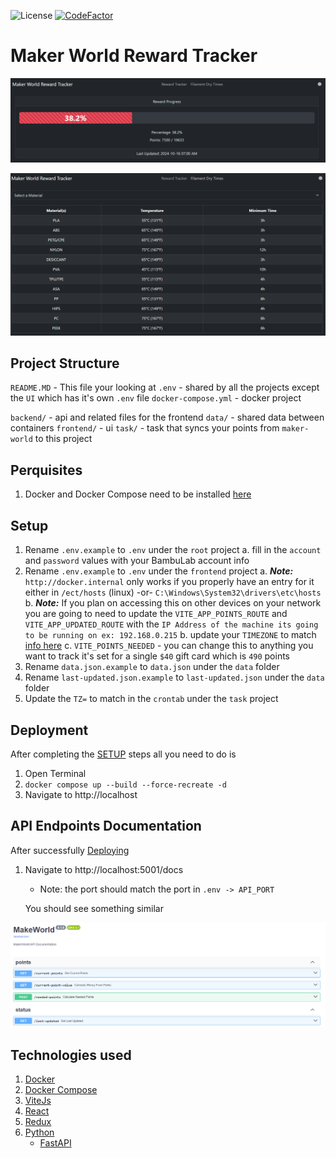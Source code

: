 ![License](https://img.shields.io/badge/license-MIT-blue)
[![CodeFactor](https://www.codefactor.io/repository/github/ondrovic/maker-world-rewards-tracker/badge)](https://www.codefactor.io/repository/github/ondrovic/maker-world-rewards-tracker)
# Maker World Reward Tracker

![Reward Tracker](assets/images/reward_tracker.png)

![Filament Dry Times](assets/images/dry_times.png)

## Project Structure

`README.MD` - This file your looking at
`.env` - shared by all the projects except the `UI` which has it's own `.env` file
`docker-compose.yml` - docker project

`backend/` - api and related files for the frontend
`data/` - shared data between containers
`frontend/` - ui
`task/` - task that syncs your points from `maker-world` to this project

## Perquisites
1. Docker and Docker Compose need to be installed [here](https://docs.docker.com/get-docker/)

## Setup
1. Rename `.env.example` to `.env` under the `root` project
   a. fill in the `account` and `password` values with your BambuLab account info
2. Rename `.env.example` to `.env` under the `frontend` project
   a. ***Note:*** `http://docker.internal` only works if you properly have an entry for it either in `/ect/hosts` (linux) -or- `C:\Windows\System32\drivers\etc\hosts`
   b. ***Note:*** If you plan on accessing this on other devices on your network you are going to need to update the `VITE_APP_POINTS_ROUTE` and `VITE_APP_UPDATED_ROUTE` with the `IP Address of the machine its going to be running on ex: 192.168.0.215`
   b. update your `TIMEZONE` to match [info here](https://en.wikipedia.org/wiki/List_of_tz_database_time_zones#List)
   c. `VITE_POINTS_NEEDED` - you can change this to anything you want to track it's set for a single `$40` gift card which is `490` points
3. Rename `data.json.example` to `data.json` under the `data` folder 
4. Rename `last-updated.json.example` to `last-updated.json` under the `data` folder
5. Update the `TZ=` to match in the `crontab` under the `task` project

## Deployment
After completing the [SETUP](#Setup) steps all you need to do is

1. Open Terminal
2. `docker compose up --build --force-recreate -d`
3. Navigate to http://localhost

## API Endpoints Documentation
After successfully [Deploying](#Deployment)

1. Navigate to http://localhost:5001/docs
   * Note: the port should match the port in `.env -> API_PORT`

   You should see something similar

![Alt text](assets/images/swagger_ui.png)


## Technologies used

1. [Docker](https://docker.com/)
2. [Docker Compose](https://docs.docker.com/compose/)
3. [ViteJs](https://vitejs.dev/)
4. [React](https://react.dev/)
5. [Redux](https://redux.js.org/)
6. [Python](https://www.python.org/)
   * [FastAPI](https://fastapi.tiangolo.com/)
